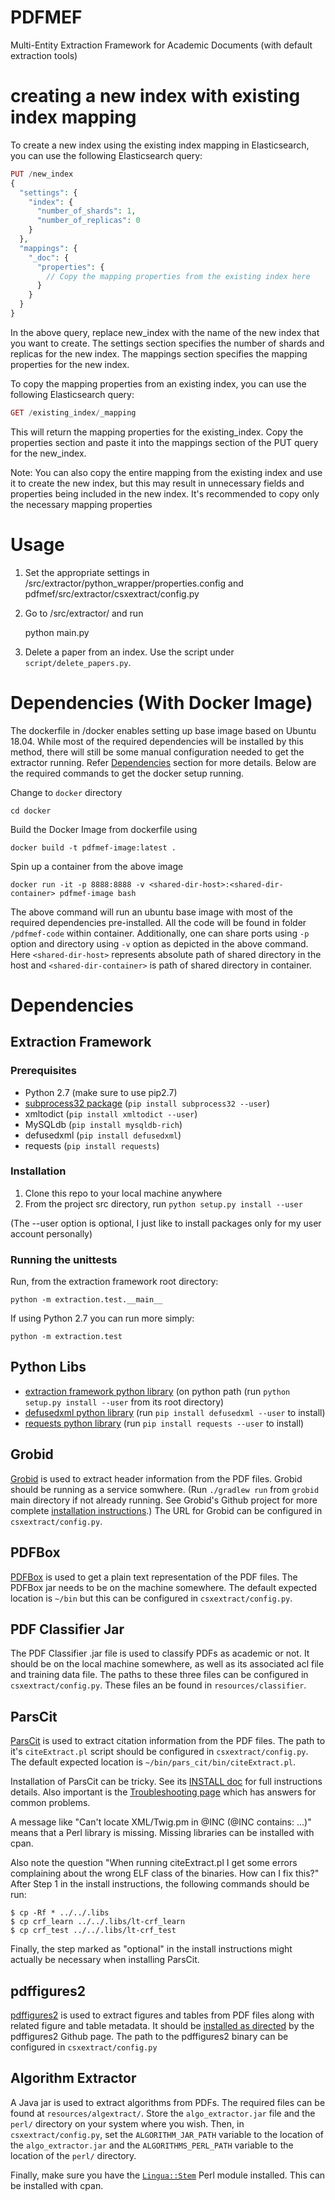 # PDFMEF
Multi-Entity Extraction Framework for Academic Documents (with default extraction tools)

# creating a new index with existing index mapping

To create a new index using the existing index mapping in Elasticsearch, you can use the following Elasticsearch query:

```php
PUT /new_index
{
  "settings": {
    "index": {
      "number_of_shards": 1,
      "number_of_replicas": 0
    }
  },
  "mappings": {
    "_doc": {
      "properties": {
        // Copy the mapping properties from the existing index here
      }
    }
  }
}
```

In the above query, replace new_index with the name of the new index that you want to create. The settings section specifies the number of shards and replicas for the new index. The mappings section specifies the mapping properties for the new index.

To copy the mapping properties from an existing index, you can use the following Elasticsearch query:

```php
GET /existing_index/_mapping
```

This will return the mapping properties for the existing_index. Copy the properties section and paste it into the mappings section of the PUT query for the new_index.

Note: You can also copy the entire mapping from the existing index and use it to create the new index, but this may result in unnecessary fields and properties being included in the new index. It's recommended to copy only the necessary mapping properties

# Usage #
1. Set the appropriate settings in /src/extractor/python_wrapper/properties.config and pdfmef/src/extractor/csxextract/config.py
2. Go to /src/extractor/ and run

    python main.py

3. Delete a paper from an index. Use the script under `script/delete_papers.py`.

       
# Dependencies (With Docker Image) #
The dockerfile in /docker enables setting up base image based on Ubuntu 18.04. While most of the required dependencies will
be installed by this method, there will still be some manual configuration needed to get the extractor running. Refer [Dependencies](#dependencies) section for more details. Below are the required commands to get the docker setup running.

Change to `docker` directory
    
    cd docker
Build the Docker Image from dockerfile using 
    
    docker build -t pdfmef-image:latest .
Spin up a container from the above image

    docker run -it -p 8888:8888 -v <shared-dir-host>:<shared-dir-container> pdfmef-image bash

The above command will run an ubuntu base image with most of the required dependencies pre-installed. All the code will be found in folder `/pdfmef-code` within container. Additionally, one can share ports using `-p` option and directory using `-v` option as depicted in the above command. Here `<shared-dir-host>` represents absolute path of shared directory in the host and `<shared-dir-container>` is path of shared directory in container. 

# Dependencies #

## Extraction Framework ##

### Prerequisites ###
* Python 2.7 (make sure to use pip2.7)
* [subprocess32 package](https://pypi.python.org/pypi/subprocess32) (`pip install subprocess32 --user`)
* xmltodict (`pip install xmltodict --user`)
* MySQLdb (`pip install mysqldb-rich`)
* defusedxml (`pip install defusedxml`)
* requests (`pip install requests`)



### Installation ###
1. Clone this repo to your local machine anywhere
2. From the project src directory, run `python setup.py install --user`

(The --user option is optional, I just like to 
install packages only for my user account personally)

### Running the unittests ###

Run, from the extraction framework root directory:

    python -m extraction.test.__main__

If using Python 2.7 you can run more simply:

    python -m extraction.test

## Python Libs ##
   * [extraction framework python library][1] (on python path (run `python setup.py install --user` from its root directory)
   * [defusedxml python library][2] (run `pip install defusedxml --user` to install)
   * [requests python library][3] (run `pip install requests --user` to install)
 
## Grobid ##
[Grobid][4] is used to extract header information from the PDF files. Grobid should be running as a service somwhere. (Run `./gradlew run` from `grobid` main directory if not already running. See Grobid's Github project for more complete [installation instructions][5].) The URL for Grobid can be configured in `csxextract/config.py`.

## PDFBox ##
[PDFBox][6] is used to get a plain text representation of the PDF files. The PDFBox jar needs to be on the machine somewhere. The default expected location is `~/bin` but this can be configured in `csxextract/config.py`.

## PDF Classifier Jar ##
The PDF Classifier .jar file is used to classify PDFs as academic or not. It should be on the local machine somewhere, as well as its associated acl file and training data file. The paths to these three files can be configured in `csxextract/config.py`. These files an be found in `resources/classifier`.

## ParsCit ##
[ParsCit][7] is used to extract citation information from the PDF files. The path to it's `citeExtract.pl` script should be configured in `csxextract/config.py`. The default expected location is `~/bin/pars_cit/bin/citeExtract.pl`.

Installation of ParsCit can be tricky. See its [INSTALL doc][8] for full instructions details. Also important is the [Troubleshooting page][9] which has answers for common problems. 

A message like "Can't locate XML/Twig.pm in @INC (@INC contains: ...)" means that a Perl library is missing. Missing libraries can be installed with cpan. 

Also note the question "When running citeExtract.pl I get some errors complaining about the wrong ELF class of the binaries. How can I fix this?" After Step 1 in the install instructions, the following commands should be run:

```shell
$ cp -Rf * ../../.libs 
$ cp crf_learn ../../.libs/lt-crf_learn
$ cp crf_test ../../.libs/lt-crf_test
```

Finally, the step marked as "optional" in the install instructions might actually be necessary when installing ParsCit.

## pdffigures2 ##
[pdffigures2][10] is used to extract figures and tables from PDF files along with related figure and table metadata. It should be [installed as directed][11] by the pdffigures2 Github page. The path to the pdffigures2 binary can be configured in `csxextract/config.py`

## Algorithm Extractor ##
A Java jar is used to extract algorithms from PDFs. The required files can be found at `resources/algextract/`. Store the `algo_extractor.jar` file and the `perl/` directory on your system where you wish. Then, in `csxextract/config.py`, set the `ALGORITHM_JAR_PATH` variable to the location of the `algo_extractor.jar` and the `ALGORITHMS_PERL_PATH` variable to the location of the `perl/` directory.

Finally, make sure you have the [`Lingua::Stem`][12] Perl module installed. This can be installed with cpan.

[1]:  https://github.com/SeerLabs/extractor-framework
[2]:  https://pypi.python.org/pypi/defusedxml
[3]:  http://docs.python-requests.org/en/latest/
[4]:  https://github.com/kermitt2/grobid
[5]:  https://github.com/kermitt2/grobid/wiki/Grobid-service-quick-start
[6]:  http://pdfbox.apache.org/
[7]:  https://github.com/knmnyn/ParsCit
[8]:  https://github.com/knmnyn/ParsCit/blob/master/INSTALL
[9]:  http://wing.comp.nus.edu.sg/parsCit/#t
[10]: http://pdffigures2.allenai.org/
[11]: https://github.com/allenai/pdffigures2#installation
[12]: http://search.cpan.org/~snowhare/Lingua-Stem/lib/Lingua/Stem.pod
